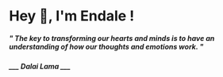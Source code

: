 <h1 title="head"> Hey 👋, I'm Endale !</h1>

**<h5><i>" The key to transforming our hearts and minds is to have an understanding of how our thoughts and emotions work. "</i></h5>**

*<b>___ Dalai Lama ___</b>*

